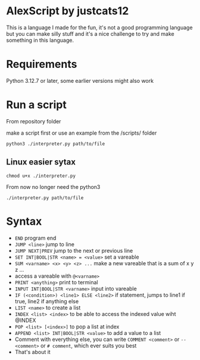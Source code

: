 # AlexScript by justcats12
This is a language I made for the fun, it's not a good programming language but you can make silly stuff and it's a nice challenge to try and make something in this language.

# Requirements

Python 3.12.7 or later, some earlier versions might also work

# Run a script

From repository folder

make a script first or use an example from the /scripts/ folder

```
python3 ./interpreter.py path/to/file
```

## Linux easier sytax

```
chmod u+x ./interpreter.py
```
From now no longer need the python3
```
./interpreter.py path/to/file
```

# Syntax

- `END` program end
- `JUMP <line>` jump to line
- `JUMP NEXT|PREV` jump to the next or previous line
- `SET INT|BOOL|STR <name> = <value>` set a vareable
- `SUM <varname> <x> <y> <z> ...` make a new vareable that is a sum of x y z ...
- access a vareable with `@<varname>`
- `PRINT <anything>` print to terminal
- `INPUT INT|BOOL|STR <varname>` input into vareable
- `IF (<condition>) <line1> ELSE <line2>` if statement, jumps to line1 if true, line2 if anything else
- `LIST <name>` to create a list
- `INDEX <list> <index>` to be able to access the indexed value wiht @INDEX
- `POP <list> [<index>]` to pop a list at index
- `APPEND <list> INT|BOOL|STR <value>` to add a value to a list
- Comment with everything else, you can write `COMMENT <comment>` or `-- <comment>` or `# comment`, which ever suits you best
- That's about it